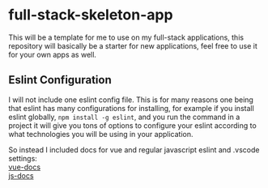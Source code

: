 # full-stack-skeleton-app

This will be a template for me to use on my full-stack applications, this repository will basically be a starter for new applications, feel free to use it for your own apps as well.

## Eslint Configuration

I will not include one eslint config file. This is for many reasons one being that eslint has many configurations for installing,
for example if you install eslint globally, ```npm install -g eslint```, and you run the command in a project it will give you tons of
options to configure your eslint according to what technologies you will be using in your application.

So instead I included docs for vue and regular javascript eslint and .vscode settings:\
[vue-docs](./docs/vue-settings/README.md)\
[js-docs](./docs/js-settings/README.md)
